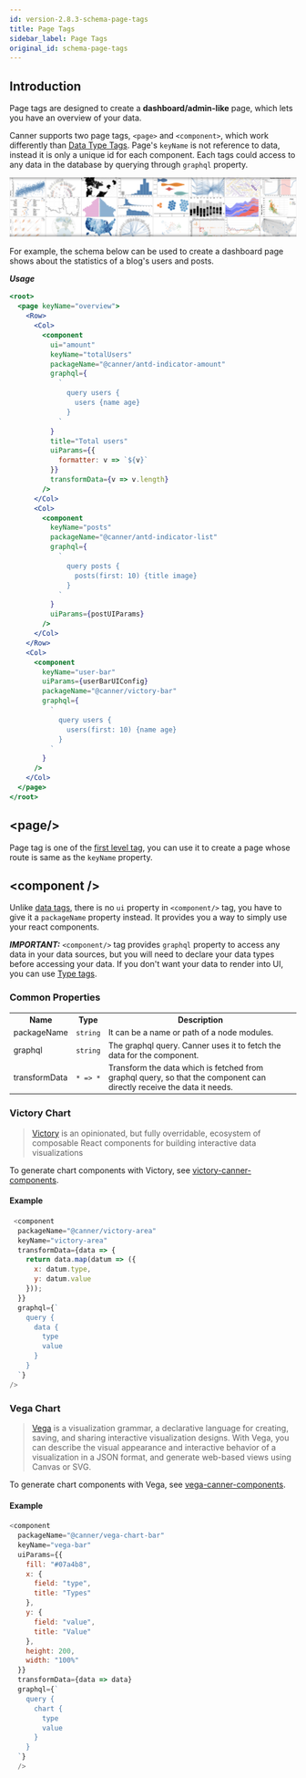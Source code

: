 ```yaml
---
id: version-2.8.3-schema-page-tags
title: Page Tags
sidebar_label: Page Tags
original_id: schema-page-tags
---
```


## Introduction

Page tags are designed to create a **dashboard/admin-like** page, which lets you have an overview of your data.

Canner supports two page tags, `<page>` and `<component>`, which work differently than [Data Type Tags](schema-data-type-tags.md). Page's `keyName` is not reference to data, instead it is only a unique id for each component. Each tags could access to any data in the database by querying through `graphql` property.

![vega](/docs/assets/schema-page-tags/vega.png)

For example, the schema below can be used to create a dashboard page shows about the statistics of a blog's users and posts.

***Usage***

```jsx
<root>
  <page keyName="overview">
    <Row>
      <Col>
        <component
          ui="amount"
          keyName="totalUsers"
          packageName="@canner/antd-indicator-amount"
          graphql={
            `
              query users {
                users {name age}
              }
            `
          }
          title="Total users"
          uiParams={{
            formatter: v => `${v}`
          }}
          transformData={v => v.length}
        />
      </Col>
      <Col>
        <component
          keyName="posts"
          packageName="@canner/antd-indicator-list"
          graphql={
            `
              query posts {
                posts(first: 10) {title image}
              }
            `
          }
          uiParams={postUIParams}
        />
      </Col>
    </Row>
    <Col>
      <component
        keyName="user-bar"
        uiParams={userBarUIConfig}
        packageName="@canner/victory-bar"
        graphql={
          `
            query users {
              users(first: 10) {name age}
            }
          `
        }
      />
    </Col>
  </page>
</root>
```

## &lt;page/&gt;

Page tag is one of the [first level tag](schema-overview#firstleveltags), you can use it to create a page whose route is same as the `keyName` property.

## &lt;component /&gt;

Unlike [data tags](schema-data-type-tags), there is no `ui` property in `<component/>` tag, you have to give it a `packageName` property instead. It provides you a way to simply use your react components.

***IMPORTANT:*** `<component/>` tag provides `graphql` property to access any data in your data sources, but you will need to declare your data types before accessing your data. If you don't want your data to render into UI, you can use [Type tags](schema-type-tags.md).


### Common Properties

<table>
  <tr>
    <th>Name</th>
    <th>Type</th>
    <th>Description</th>
  </tr>
  <tr>
    <td>packageName</td>
    <td><code>string</code></td>
    <td>It can be a name or path of a node modules.</td>
  </tr>
  <tr>
    <td>graphql</td>
    <td><code>string</code></td>
    <td>The graphql query. Canner uses it to fetch the data for the component.</td>
  </tr>
  <tr>
    <td>transformData</td>
    <td><code>* => *</code></td>
    <td>Transform the data which is fetched from graphql query, so that the component can directly receive the data it needs. </td>
  </tr>
</table>

### Victory Chart

> [Victory](https://formidable.com/open-source/victory/) is an opinionated, but fully overridable, ecosystem of composable React components for building interactive data visualizations

To generate chart components with Victory, see [victory-canner-components](https://github.com/Canner/victory-canner-components).

#### Example

```js
 <component
  packageName="@canner/victory-area"
  keyName="victory-area"
  transformData={data => {
    return data.map(datum => ({
      x: datum.type,
      y: datum.value
    }));
  }}
  graphql={`
    query {
      data {
        type
        value
      }
    }
  `}
/>
```

### Vega Chart
> [Vega](https://vega.github.io/vega/) is a visualization grammar, a declarative language for creating, saving, and sharing interactive visualization designs. With Vega, you can describe the visual appearance and interactive behavior of a visualization in a JSON format, and generate web-based views using Canvas or SVG.


To generate chart components with Vega, see [vega-canner-components](https://github.com/Canner/vega-canner-components).

#### Example

```js
<component
  packageName="@canner/vega-chart-bar"
  keyName="vega-bar"
  uiParams={{
    fill: "#07a4b8",
    x: {
      field: "type",
      title: "Types"
    },
    y: {
      field: "value",
      title: "Value"
    },
    height: 200,
    width: "100%"
  }}
  transformData={data => data}
  graphql={`
    query {
      chart {
        type
        value
      }
    }
  `}
  />
```
